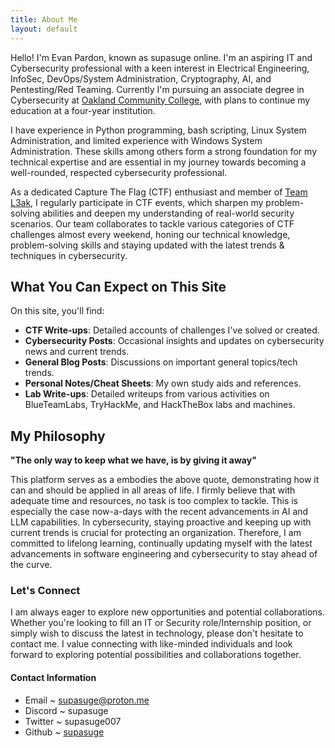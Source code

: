```yaml
---
title: About Me
layout: default
---
```


Hello! I'm Evan Pardon, known as supasuge online. I'm an aspiring IT and Cybersecurity professional with a keen interest in Electrical Engineering, InfoSec, DevOps/System Administration, Cryptography, AI, and Pentesting/Red Teaming. Currently I'm pursuing an associate degree in Cybersecurity at [Oakland Community College](https://www.oaklandcc.edu/), with plans to continue my education at a four-year institution.

I have experience in Python programming, bash scripting, Linux System Administration, and limited experience with Windows System Administration. These skills among others form a strong foundation for my technical expertise and are essential in my journey towards becoming a well-rounded, respected cybersecurity professional.

As a dedicated Capture The Flag (CTF) enthusiast and member of [Team L3ak](https://l3ak.team/), I regularly participate in CTF events, which sharpen my problem-solving abilities and deepen my understanding of real-world security scenarios. Our team collaborates to tackle various categories of CTF challenges almost every weekend, honing our technical knowledge, problem-solving skills and staying updated with the latest trends & techniques in cybersecurity.

## What You Can Expect on This Site

On this site, you'll find:
- **CTF Write-ups**: Detailed accounts of challenges I've solved or created.
- **Cybersecurity Posts**: Occasional insights and updates on cybersecurity news and current trends.
- **General Blog Posts**: Discussions on important general topics/tech trends.
- **Personal Notes/Cheat Sheets**: My own study aids and references.
- **Lab Write-ups**: Detailed writeups from various activities on BlueTeamLabs, TryHackMe, and HackTheBox labs and machines.

## My Philosophy

**"The only way to keep what we have, is by giving it away"**

This platform serves as a embodies the above quote, demonstrating how it can and should be applied in all areas of life. I firmly believe that with adequate time and resources, no task is too complex to tackle. This is especially the case now-a-days with the recent advancements in AI and LLM capabilities. In cybersecurity, staying proactive and keeping up with current trends is crucial for protecting an organization. Therefore, I am committed to lifelong learning, continually updating myself with the latest advancements in software engineering and cybersecurity to stay ahead of the curve.

### Let's Connect

I am always eager to explore new opportunities and potential collaborations. Whether you're looking to fill an IT or Security role/Internship position, or simply wish to discuss the latest in technology, please don't hesitate to contact me. I value connecting with like-minded individuals and look forward to exploring potential possibilities and collaborations together.

#### Contact Information
- Email ~ [supasuge@proton.me](mailto:supasuge@proton.me)
- Discord ~ supasuge
- Twitter ~  supasuge007
- Github ~ [supasuge](https://github.com/supasuge)